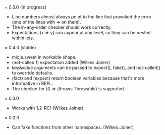 = 0.5.0 (in progress)
* Line numbers almost always point to the line that provoked
  the error (one of the lines with => on them).
* The in-any-order checker should work correctly.
* Expectations (x => y) can appear at any level, so they can
  be nested within lets.

= 0.4.0 (stable)
* midje.sweet in workable shape.
* (not-called f) expectation added (Wilkes Joiner)
* key&value arguments can be passed to expect(), fake(), and
  not-called() to override defaults.
* (fact) and (expect) return boolean variables because
  that's more informative in REPL.
* The checker for (f) => (throws Throwable) is supported.

= 0.3.0
* Works with 1.2-RC1 (Wilkes Joiner)

= 0.2.0

* Can fake functions from other namespaces. (Wilkes Joiner)
